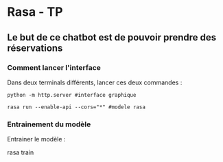 # Rasa - TP
## Le but de ce chatbot est de pouvoir prendre des réservations

### Comment lancer l'interface

Dans deux terminals différents, lancer ces deux commandes :

    python -m http.server #interface graphique

    rasa run --enable-api --cors="*" #modele rasa

### Entrainement du modèle

Entrainer le modèle : 

rasa train


    
